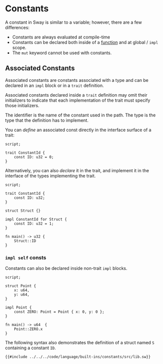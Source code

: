 # Constants

A constant in Sway is similar to a variable; however, there are a few differences:

- Constants are always evaluated at compile-time
- Constants can be declared both inside of a [function](../index.md) and at global / `impl` scope.
- The `mut` keyword cannot be used with constants.

## Associated Constants

Associated constants are constants associated with a type and can be declared in an `impl` block or in a `trait` definition.

Associated constants declared inside a `trait` definition may omit their initializers to indicate that each implementation of the trait must specify those initializers.

The identifier is the name of the constant used in the path. The type is the type that the
definition has to implement.

You can _define_ an associated const directly in the interface surface of a trait:

```sway
script;

trait ConstantId {
    const ID: u32 = 0;
}
```

Alternatively, you can also _declare_ it in the trait, and implement it in the interface of the
types implementing the trait.

```sway
script;

trait ConstantId {
    const ID: u32;
}

struct Struct {}

impl ConstantId for Struct {
    const ID: u32 = 1;
}

fn main() -> u32 {
    Struct::ID
}
```

### `impl self` consts

Constants can also be declared inside non-trait `impl` blocks.

```sway
script;

struct Point {
    x: u64,
    y: u64,
}

impl Point {
    const ZERO: Point = Point { x: 0, y: 0 };
}

fn main() -> u64  {
    Point::ZERO.x
}
```

The following syntax also demonstrates the definition of a struct named `S` containing a constant `ID`.

```sway
{{#include ../../../code/language/built-ins/constants/src/lib.sw}}
```
